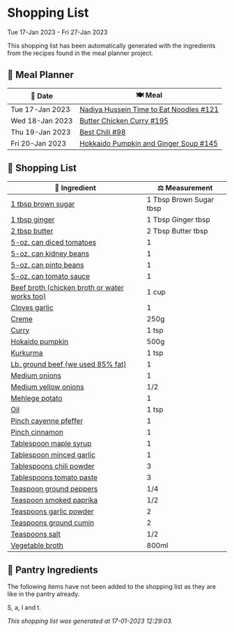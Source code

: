 # Shopping List

Tue 17-Jan 2023 - Fri 27-Jan 2023

This shopping list has been automatically generated with the ingredients from the recipes found in the meal planner project.

## 📅 Meal Planner

|📅 Date| 🍽️ Meal|
|----|----|
|Tue 17-Jan 2023|[Nadiya Hussein Time to Eat Noodles #121](https://github.com/bryanbr23/Recipes/issues/121)|
|Wed 18-Jan 2023|[Butter Chicken Curry #195](https://github.com/bryanbr23/Recipes/issues/195)|
|Thu 19-Jan 2023|[Best Chili #98](https://github.com/bryanbr23/Recipes/issues/98)|
|Fri 20-Jan 2023|[Hokkaido Pumpkin and Ginger Soup #145](https://github.com/bryanbr23/Recipes/issues/145)|

## 🛒 Shopping List

| 🍌 Ingredient| ⚖️ Measurement|
|----------|-----------|
|[1 tbsp brown sugar](https://www.sainsburys.co.uk/gol-ui/SearchResults/1%20tbsp%20brown%20sugar)|1 Tbsp Brown Sugar tbsp|
|[1 tbsp ginger](https://www.sainsburys.co.uk/gol-ui/SearchResults/1%20tbsp%20ginger)|1 Tbsp Ginger tbsp|
|[2 tbsp butter](https://www.sainsburys.co.uk/gol-ui/SearchResults/2%20tbsp%20butter)|2 Tbsp Butter tbsp|
|[5-oz. can diced tomatoes](https://www.sainsburys.co.uk/gol-ui/SearchResults/5-oz.%20can%20diced%20tomatoes)|1|
|[5-oz. can kidney beans](https://www.sainsburys.co.uk/gol-ui/SearchResults/5-oz.%20can%20kidney%20beans)|1|
|[5-oz. can pinto beans](https://www.sainsburys.co.uk/gol-ui/SearchResults/5-oz.%20can%20pinto%20beans)|1|
|[5-oz. can tomato sauce](https://www.sainsburys.co.uk/gol-ui/SearchResults/5-oz.%20can%20tomato%20sauce)|1|
|[Beef broth (chicken broth or water works too)](https://www.sainsburys.co.uk/gol-ui/SearchResults/Beef%20broth%20(chicken%20broth%20or%20water%20works%20too))|1 cup|
|[Cloves garlic](https://www.sainsburys.co.uk/gol-ui/SearchResults/Cloves%20garlic)|1|
|[Creme](https://www.sainsburys.co.uk/gol-ui/SearchResults/Creme)|250g|
|[Curry](https://www.sainsburys.co.uk/gol-ui/SearchResults/Curry)|1 tsp|
|[Hokaido pumpkin](https://www.sainsburys.co.uk/gol-ui/SearchResults/Hokaido%20pumpkin)|500g|
|[Kurkurma](https://www.sainsburys.co.uk/gol-ui/SearchResults/Kurkurma)|1 tsp|
|[Lb. ground beef (we used 85% fat)](https://www.sainsburys.co.uk/gol-ui/SearchResults/Lb.%20ground%20beef%20(we%20used%2085%%20fat))|1|
|[Medium onions](https://www.sainsburys.co.uk/gol-ui/SearchResults/Medium%20onions)|1|
|[Medium yellow onions](https://www.sainsburys.co.uk/gol-ui/SearchResults/Medium%20yellow%20onions)|1/2|
|[Mehlege potato](https://www.sainsburys.co.uk/gol-ui/SearchResults/Mehlege%20potato)|1|
|[Oil](https://www.sainsburys.co.uk/gol-ui/SearchResults/Oil)|1 tsp|
|[Pinch cayenne pfeffer](https://www.sainsburys.co.uk/gol-ui/SearchResults/Pinch%20cayenne%20pfeffer)|1|
|[Pinch cinnamon](https://www.sainsburys.co.uk/gol-ui/SearchResults/Pinch%20cinnamon)|1|
|[Tablespoon maple syrup](https://www.sainsburys.co.uk/gol-ui/SearchResults/Tablespoon%20maple%20syrup)|1|
|[Tablespoon minced garlic](https://www.sainsburys.co.uk/gol-ui/SearchResults/Tablespoon%20minced%20garlic)|1|
|[Tablespoons chili powder](https://www.sainsburys.co.uk/gol-ui/SearchResults/Tablespoons%20chili%20powder)|3|
|[Tablespoons tomato paste](https://www.sainsburys.co.uk/gol-ui/SearchResults/Tablespoons%20tomato%20paste)|3|
|[Teaspoon ground peppers](https://www.sainsburys.co.uk/gol-ui/SearchResults/Teaspoon%20ground%20peppers)|1/4|
|[Teaspoon smoked paprika](https://www.sainsburys.co.uk/gol-ui/SearchResults/Teaspoon%20smoked%20paprika)|1/2|
|[Teaspoons garlic powder](https://www.sainsburys.co.uk/gol-ui/SearchResults/Teaspoons%20garlic%20powder)|2|
|[Teaspoons ground cumin](https://www.sainsburys.co.uk/gol-ui/SearchResults/Teaspoons%20ground%20cumin)|2|
|[Teaspoons salt](https://www.sainsburys.co.uk/gol-ui/SearchResults/Teaspoons%20salt)|1/2|
|[Vegetable broth](https://www.sainsburys.co.uk/gol-ui/SearchResults/Vegetable%20broth)|800ml|

## 🏪 Pantry Ingredients

The following items have not been added to the shopping list as they are like in the pantry already.

S, a, l and t.


_This shopping list was generated at 17-01-2023 12:29:03._